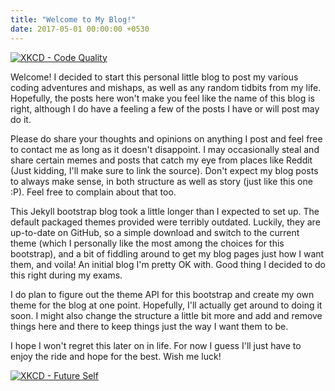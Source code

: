 ```yaml
---
title: "Welcome to My Blog!"
date: 2017-05-01 00:00:00 +0530
---
```


[![XKCD - Code Quality](https://imgs.xkcd.com/comics/code_quality.png)](https://xkcd.com/1513/)

Welcome! I decided to start this personal little blog to post my various coding adventures and mishaps,
as well as any random tidbits from my life. Hopefully, the posts here won't make you feel like the name
of this blog is right, although I do have a feeling a few of the posts I have or will post may do it.

Please do share your thoughts and opinions on anything I post and feel free to contact me as long as it doesn't disappoint. I may occasionally steal and share certain memes and posts that catch my eye from places like Reddit (Just kidding, I'll make sure to link the source). Don't expect my blog posts to always make sense, in both structure as well as story (just like this one :P). Feel free to complain about that too.

This Jekyll bootstrap blog took a little longer than I expected to set up. The default packaged themes provided were terribly outdated. Luckily, they are up-to-date on GitHub, so a simple download and switch to the current theme (which I personally like the most among the choices for this bootstrap), and a bit of fiddling around to get my blog pages just how I want them, and voila! An initial blog I'm pretty OK with. Good thing I decided to do this right during my exams.

I do plan to figure out the theme API for this bootstrap and create my own theme for the blog at one point. Hopefully, I'll actually get around to doing it soon. I might also change the structure a little bit more and add and remove things here and there to keep things just the way I want them to be.

I hope I won't regret this later on in life. For now I guess I'll just have to enjoy the ride and hope for the best. Wish me luck!

[![XKCD - Future Self](https://imgs.xkcd.com/comics/future_self.png)](https://xkcd.com/1421/)
